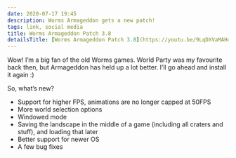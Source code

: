 ```yaml
---
date: 2020-07-17 19:45
description: Worms Armageddon gets a new patch!
tags: link, social media
title: Worms Armageddon Patch 3.8
detailsTitle: [Worms Armageddon Patch 3.8](https://youtu.be/9LqDXVaMAH4)
---
```


Wow! I’m a big fan of the old Worms games. World Party was my favourite back then, but Armageddon has held up a lot better. I’ll go ahead and install it again :)

So, what’s new?

- Support for higher FPS, animations are no longer capped at 50FPS
- More world selection options
- Windowed mode
- Saving the landscape in the middle of a game (including all craters and stuff), and loading that later
- Better support for newer OS
- A few bug fixes